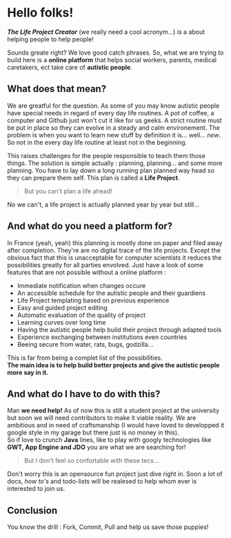# Hello folks!

***The Life Project Creator*** (we really need a cool acronym...) is a about helping people to help people!  
  
Sounds greate right? We love good catch phrases. So, what we are trying to build here is a **online platform** that helps social workers, parents, medical caretakers, ect take care of **autistic people**.

## What does that mean?

We are greatful for the question. As some of you may know autistic people have special needs in regard of every day life routines. A pot of coffee, a computer and Github just won't cut it like for us geeks. A strict routine must be put in place so they can evolve in a steady and calm environement. The problem is when you want to learn new stuff by definition it is... well... *new*. So not in the every day life routine at least not in the beginning.
  
This raises challenges for the people responsible to teach them those things. The solution is simple actually : planning, planning... and some more planning. You have to lay down a long running plan planned way head so they can prepare them self. This plan is called a **Life Project**.  

> But you can't plan a life ahead!

No we can't, a life project is actually planned year by year but still...

## And what do you need a platform for?

In France (yeah, yeah) this planning is mostly done on paper and filed away after completion. They're are no digital trace of the life projects. Except the obvious fact that this is unacceptable for computer scientists it reduces the possibilities greatly for all parties envolved. Just have a look of some features that are not possible without a online platform : 

- Immediate notification when changes occure
- An accessible schedule for the autistic people and their guardiens 
- Life Project templating based on previous experience
- Easy and guided project editing
- Automatic evaluation of the quality of project
- Learning curves over long time
- Having the autistic people help build their project through adapted tools
- Experience exchanging between institutions even countries
- Beeing secure from water, rats, bugs, godzilla...

This is far from being a complet list of the possibilities.   
**The main idea is to help build better projects and give the autistic people more say in it.**

## And what do I have to do with this?

Man **we need help!** As of now this is still a student project at the university but soon we will need contributors to make it viable reality. We are ambitious and in need of craftsmanship (I would have loved to developped it google style in my garage but there just is no money in this).  
So if love to crunch **Java** lines, like to play with googly technologies like **GWT, App Engine and JDO** you are what we are searching for!  

> But I don't feel so confortable with these tecs...

Don't worry this is an opensource fun project just dive right in. Soon a lot of docs, *how to's* and todo-lists will be realesed to help whom ever is interested to join us.  

## Conclusion ##

You know the drill : Fork, Commit, Pull and help us save those puppies!

